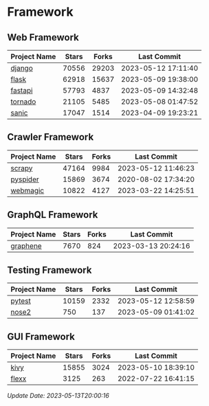 # Framework

## Web Framework
| Project Name | Stars | Forks | Last Commit |
| ------------ | ----- | ----- | ----------- |
| [django](https://github.com/django/django) | 70556 | 29203 | 2023-05-12 17:11:40 |
| [flask](https://github.com/pallets/flask) | 62918 | 15637 | 2023-05-09 19:38:00 |
| [fastapi](https://github.com/tiangolo/fastapi) | 57793 | 4837 | 2023-05-09 14:32:48 |
| [tornado](https://github.com/tornadoweb/tornado) | 21105 | 5485 | 2023-05-08 01:47:52 |
| [sanic](https://github.com/sanic-org/sanic) | 17047 | 1514 | 2023-04-09 19:23:21 |

## Crawler Framework
| Project Name | Stars | Forks | Last Commit |
| ------------ | ----- | ----- | ----------- |
| [scrapy](https://github.com/scrapy/scrapy) | 47164 | 9984 | 2023-05-12 11:46:23 |
| [pyspider](https://github.com/binux/pyspider) | 15869 | 3674 | 2020-08-02 17:34:20 |
| [webmagic](https://github.com/code4craft/webmagic) | 10822 | 4127 | 2023-03-22 14:25:51 |

## GraphQL Framework
| Project Name | Stars | Forks | Last Commit |
| ------------ | ----- | ----- | ----------- |
| [graphene](https://github.com/graphql-python/graphene) | 7670 | 824 | 2023-03-13 20:24:16 |

## Testing Framework
| Project Name | Stars | Forks | Last Commit |
| ------------ | ----- | ----- | ----------- |
| [pytest](https://github.com/pytest-dev/pytest) | 10159 | 2332 | 2023-05-12 12:58:59 |
| [nose2](https://github.com/nose-devs/nose2) | 750 | 137 | 2023-05-09 01:41:02 |

## GUI Framework
| Project Name | Stars | Forks | Last Commit |
| ------------ | ----- | ----- | ----------- |
| [kivy](https://github.com/kivy/kivy) | 15855 | 3024 | 2023-05-10 18:39:10 |
| [flexx](https://github.com/flexxui/flexx) | 3125 | 263 | 2022-07-22 16:41:15 |

*Update Date: 2023-05-13T20:00:16*